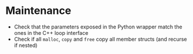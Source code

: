 # Maintenance

- Check that the parameters exposed in the Python wrapper match the ones in the C++ loop interface
- Check if all `malloc`, `copy` and `free` copy all member structs (and recurse if nested)